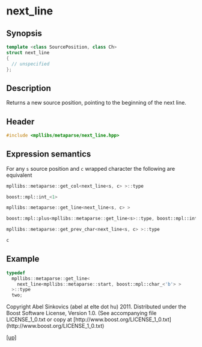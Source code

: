 # next_line

## Synopsis

```cpp
template <class SourcePosition, class Ch>
struct next_line
{
  // unspecified
};
```

## Description

Returns a new source position, pointing to the beginning of the next line.

## Header

```cpp
#include <mpllibs/metaparse/next_line.hpp>
```

## Expression semantics

For any `s` source position and `c` wrapped character the following are
equivalent

```cpp
mpllibs::metaparse::get_col<next_line<s, c> >::type

boost::mpl::int_<1>
```

```cpp
mpllibs::metaparse::get_line<next_line<s, c> >

boost::mpl::plus<mpllibs::metaparse::get_line<s>::type, boost::mpl::int_<1> >
```

```cpp
mpllibs::metaparse::get_prev_char<next_line<s, c> >::type

c
```

## Example

```cpp
typedef
  mpllibs::metaparse::get_line<
    next_line<mpllibs::metaparse::start, boost::mpl::char_<'b'> >
  >::type
  two;
```

<p class="copyright">
Copyright Abel Sinkovics (abel at elte dot hu) 2011.
Distributed under the Boost Software License, Version 1.0.
(See accompanying file LICENSE_1_0.txt or copy at
[http://www.boost.org/LICENSE_1_0.txt](http://www.boost.org/LICENSE_1_0.txt)
</p>

[[up]](reference.html)



